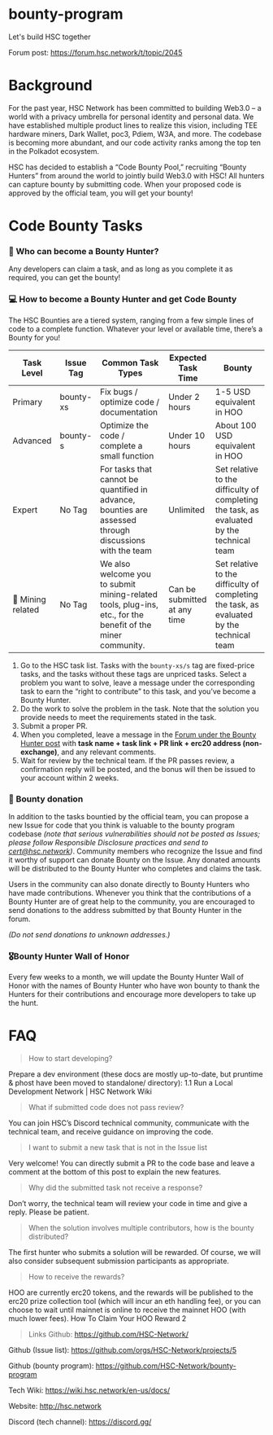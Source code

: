 # bounty-program
Let's build HSC together

Forum post: https://forum.hsc.network/t/topic/2045

# Background
For the past year, HSC Network has been committed to building Web3.0 – a world with a privacy umbrella for personal identity and personal data. We have established multiple product lines to realize this vision, including TEE hardware miners, Dark Wallet, poc3, Pdiem, W3A, and more. The codebase is becoming more abundant, and our code activity ranks among the top ten in the Polkadot ecosystem.

HSC has decided to establish a “Code Bounty Pool,” recruiting “Bounty Hunters” from around the world to jointly build Web3.0 with HSC! All hunters can capture bounty by submitting code. When your proposed code is approved by the official team, you will get your bounty!


# Code Bounty Tasks
### 💁 Who can become a Bounty Hunter?
Any developers can claim a task, and as long as you complete it as required, you can get the bounty!

### :computer: How to become a Bounty Hunter and get Code Bounty
The HSC Bounties are a tiered system, ranging from a few simple lines of code to a complete function. Whatever your level or available time, there’s a Bounty for you!


| Task Level | Issue Tag | Common Task Types | Expected Task Time | Bounty |
| ------ | -------- | -------- | -------- | -------- |
| Primary	| bounty-xs	| Fix bugs / optimize code / documentation	| Under 2 hours |	1-5 USD equivalent in HOO |
| Advanced	| bounty-s | Optimize the code / complete a small function | Under 10 hours	| About 100 USD equivalent in HOO |
| Expert	| No Tag |	For tasks that cannot be quantified in advance, bounties are assessed through discussions with the team	| Unlimited |	Set relative to the difficulty of completing the task, as evaluated by the technical team |
| :mag_right: Mining related | No Tag	| We also welcome you to submit mining-related tools, plug-ins, etc., for the benefit of the miner community.	| Can be submitted at any time	|Set relative to the difficulty of completing the task, as evaluated by the technical team |


1. Go to the HSC task list. Tasks with the `bounty-xs/s` tag are fixed-price tasks, and the tasks without these tags are unpriced tasks. Select a problem you want to solve, leave a message under the corresponding task to earn the “right to contribute” to this task, and you’ve become a Bounty Hunter.
2. Do the work to solve the problem in the task. Note that the solution you provide needs to meet the requirements stated in the task.
3. Submit a proper PR.
4. When you completed, leave a message in the [Forum under the Bounty Hunter post](https://forum.hsc.network/t/topic/2045)  with **task name + task link + PR link + erc20 address (non-exchange)**, and any relevant comments.
5. Wait for review by the technical team. If the PR passes review, a confirmation reply will be posted, and the bonus will then be issued to your account within 2 weeks.

### 🎤 Bounty donation
In addition to the tasks bountied by the official team, you can propose a new Issue for code that you think is valuable to the bounty program codebase *(note that serious vulnerabilities should not be posted as Issues; please follow Responsible Disclosure practices and send to cert@hsc.network)*. Community members who recognize the Issue and find it worthy of support can donate Bounty on the Issue. Any donated amounts will be distributed to the Bounty Hunter who completes and claims the task.

Users in the community can also donate directly to Bounty Hunters who have made contributions. Whenever you think that the contributions of a Bounty Hunter are of great help to the community, you are encouraged to send donations to the address submitted by that Bounty Hunter in the forum.

*(Do not send donations to unknown addresses.)*

### 🎖Bounty Hunter Wall of Honor
Every few weeks to a month, we will update the Bounty Hunter Wall of Honor with the names of Bounty Hunter who have won bounty to thank the Hunters for their contributions and encourage more developers to take up the hunt.


# FAQ
> How to start developing?
> 
Prepare a dev environment (these docs are mostly up-to-date, but pruntime & phost have been moved to standalone/ directory): 1.1 Run a Local Development Network | HSC Network Wiki

> What if submitted code does not pass review?
> 
You can join HSC’s Discord technical community, communicate with the technical team, and receive guidance on improving the code.

> I want to submit a new task that is not in the Issue list
> 
Very welcome! You can directly submit a PR to the code base and leave a comment at the bottom of this post to explain the new features.

> Why did the submitted task not receive a response?
> 
Don’t worry, the technical team will review your code in time and give a reply. Please be patient.

> When the solution involves multiple contributors, how is the bounty distributed?
> 
The first hunter who submits a solution will be rewarded. Of course, we will also consider subsequent submission participants as appropriate.

> How to receive the rewards?
> 
HOO are currently erc20 tokens, and the rewards will be published to the erc20 prize collection tool (which will incur an eth handling fee), or you can choose to wait until mainnet is online to receive the mainnet HOO (with much lower fees). How To Claim Your HOO Reward 2

> Links
Github: https://github.com/HSC-Network/

Github (Issue list): https://github.com/orgs/HSC-Network/projects/5

Github (bounty program): https://github.com/HSC-Network/bounty-program

Tech Wiki: https://wiki.hsc.network/en-us/docs/

Website: http://hsc.network

Discord (tech channel): https://discord.gg/

